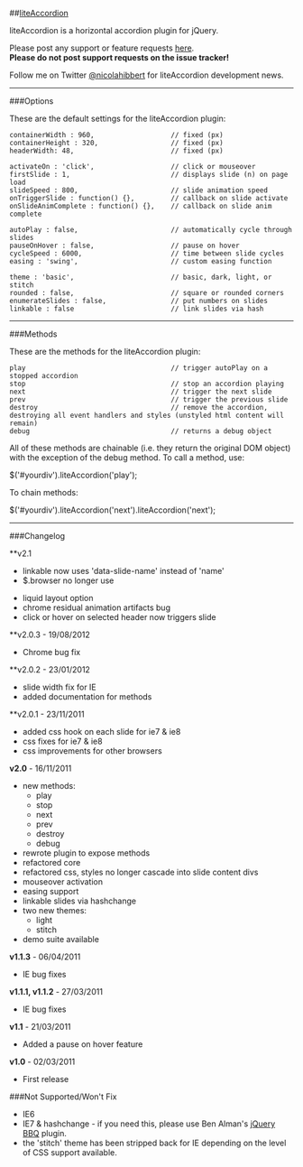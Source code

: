 ##[liteAccordion](http://nicolahibbert.com/demo/liteAccordion/)

liteAccordion is a horizontal accordion plugin for jQuery.

Please post any support or feature requests [here](http://nicolahibbert.com/liteaccordion-v2/).   
**Please do not post support requests on the issue tracker!**

Follow me on Twitter [@nicolahibbert](http://twitter.com/nicolahibbert) for liteAccordion development news.

***
###Options

These are the default settings for the liteAccordion plugin:

    containerWidth : 960,                   // fixed (px)  
    containerHeight : 320,                  // fixed (px)  
    headerWidth: 48,                        // fixed (px)  
    
    activateOn : 'click',                   // click or mouseover  
    firstSlide : 1,                         // displays slide (n) on page load  
    slideSpeed : 800,                       // slide animation speed  
    onTriggerSlide : function() {},         // callback on slide activate  
    onSlideAnimComplete : function() {},    // callback on slide anim complete  
    
    autoPlay : false,                       // automatically cycle through slides  
    pauseOnHover : false,                   // pause on hover  
    cycleSpeed : 6000,                      // time between slide cycles  
    easing : 'swing',                       // custom easing function  
                                            
    theme : 'basic',                        // basic, dark, light, or stitch  
    rounded : false,                        // square or rounded corners  
    enumerateSlides : false,                // put numbers on slides  
    linkable : false                        // link slides via hash

***
###Methods

These are the methods for the liteAccordion plugin:

	play									// trigger autoPlay on a stopped accordion
	stop									// stop an accordion playing
	next									// trigger the next slide
	prev									// trigger the previous slide
	destroy									// remove the accordion, destroying all event handlers and styles (unstyled html content will remain)
	debug									// returns a debug object

All of these methods are chainable (i.e. they return the original DOM object) with the exception of the debug method.  To call a method, use:

$('#yourdiv').liteAccordion('play');

To chain methods:

$('#yourdiv').liteAccordion('next').liteAccordion('next');

***
###Changelog

**v2.1

- linkable now uses 'data-slide-name' instead of 'name'
- $.browser no longer use
* liquid layout option
* chrome residual animation artifacts bug
* click or hover on selected header now triggers slide

**v2.0.3 - 19/08/2012

- Chrome bug fix

**v2.0.2 - 23/01/2012

- slide width fix for IE
- added documentation for methods

**v2.0.1 - 23/11/2011

- added css hook on each slide for ie7 & ie8
- css fixes for ie7 & ie8
- css improvements for other browsers

**v2.0** - 16/11/2011

- new methods:
    - play    
    - stop
    - next
    - prev
    - destroy
    - debug    
- rewrote plugin to expose methods
- refactored core
- refactored css, styles no longer cascade into slide content divs
- mouseover activation
- easing support
- linkable slides via hashchange
- two new themes:
    - light
    - stitch
- demo suite available

**v1.1.3** - 06/04/2011

- IE bug fixes

**v1.1.1, v1.1.2** - 27/03/2011

- IE bug fixes

**v1.1** - 21/03/2011

- Added a pause on hover feature

**v1.0** - 02/03/2011

- First release

###Not Supported/Won't Fix

- IE6
- IE7 & hashchange - if you need this, please use Ben Alman's [jQuery BBQ](http://benalman.com/projects/jquery-bbq-plugin/) plugin.
- the 'stitch' theme has been stripped back for IE depending on the level of CSS support available.